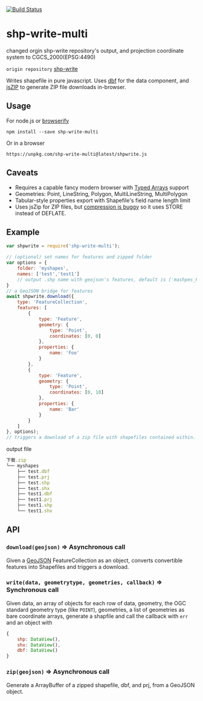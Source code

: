 [![Build Status](https://secure.travis-ci.org/mapbox/shp-write.svg?branch=master)](http://travis-ci.org/mapbox/shp-write)

# shp-write-multi

changed orgin shp-write repository's output, and projection coordinate system to CGCS_2000(EPSG:4490)

``origin repository`` [shp-write](https://github.com/mapbox/shp-write)

Writes shapefile in pure javascript. Uses [dbf](https://github.com/tmcw/dbf)
for the data component, and [jsZIP](http://stuk.github.io/jszip/) to generate
ZIP file downloads in-browser.

## Usage

For node.js or [browserify](https://github.com/substack/node-browserify)

    npm install --save shp-write-multi
Or in a browser

    https://unpkg.com/shp-write-multi@latest/shpwrite.js

## Caveats

* Requires a capable fancy modern browser with [Typed Arrays](http://caniuse.com/#feat=typedarrays)
  support
* Geometries: Point, LineString, Polygon, MultiLineString, MultiPolygon
* Tabular-style properties export with Shapefile's field name length limit
* Uses jsZip for ZIP files, but [compression is buggy](https://github.com/Stuk/jszip/issues/53) so it uses STORE instead of DEFLATE.

## Example

```js
var shpwrite = require('shp-write-multi');

// (optional) set names for features and zipped folder
var options = {
    folder: 'myshapes',
    names: ['test','test1']
    // output .shp name with geojson's features, default is ['mashpes_POINT_1', 'mashpes_POINT_2']
}
// a GeoJSON bridge for features
await shpwrite.download({
    type: 'FeatureCollection',
    features: [
        {
            type: 'Feature',
            geometry: {
                type: 'Point',
                coordinates: [0, 0]
            },
            properties: {
                name: 'Foo'
            }
        },
        {
            type: 'Feature',
            geometry: {
                type: 'Point',
                coordinates: [0, 10]
            },
            properties: {
                name: 'Bar'
            }
        }
    ]
}, options);
// triggers a download of a zip file with shapefiles contained within.
```

output file

```js
下载.zip
└── myshapes
    ├── test.dbf
    ├── test.prj
    ├── test.shp
    ├── test.shx
    ├── test1.dbf
    ├── test1.prj
    ├── test1.shp
    └── test1.shx
```

## API

### `download(geojson)` ⇒ Asynchronous call

Given a [GeoJSON](http://geojson.org/) FeatureCollection as an object,
converts convertible features into Shapefiles and triggers a download.

### `write(data, geometrytype, geometries, callback)` ⇒ Synchronous call

Given data, an array of objects for each row of data, geometry, the OGC standard
geometry type (like `POINT`), geometries, a list of geometries as bare coordinate
arrays, generate a shapfile and call the callback with `err` and an object with

```js
{
    shp: DataView(),
    shx: DataView(),
    dbf: DataView()
}
```

### `zip(geojson)` ⇒ Asynchronous call

Generate a ArrayBuffer of a zipped shapefile, dbf, and prj, from a GeoJSON
object.
